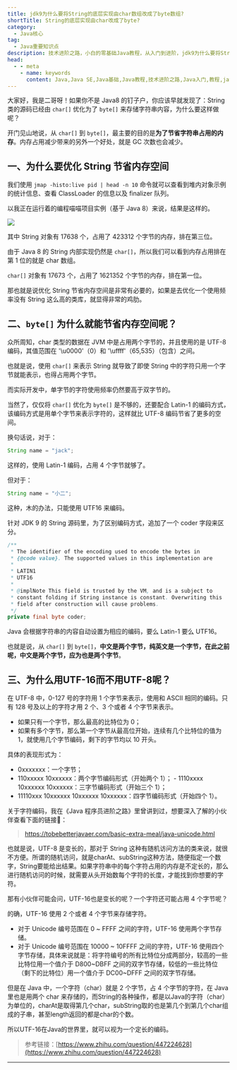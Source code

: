 ```yaml
---
title: jdk9为什么要将String的底层实现由char数组改成了byte数组?
shortTitle: String的底层实现由char改成了byte?
category:
  - Java核心
tag:
  - Java重要知识点
description: 技术进阶之路，小白的零基础Java教程，从入门到进阶，jdk9为什么要将String的底层实现由char数组改成了byte数组?
head:
  - - meta
    - name: keywords
      content: Java,Java SE,Java基础,Java教程,技术进阶之路,Java入门,教程,java,string,char,byte
---
```


大家好，我是二哥呀！如果你不是 Java8 的钉子户，你应该早就发现了：String 类的源码已经由 `char[]` 优化为了 `byte[]` 来存储字符串内容，为什么要这样做呢？

开门见山地说，从 `char[]` 到 `byte[]`，最主要的目的是**为了节省字符串占用的内存**。内存占用减少带来的另外一个好处，就是 GC 次数也会减少。

## 一、为什么要优化 String 节省内存空间

我们使用 `jmap -histo:live pid | head -n 10` 命令就可以查看到堆内对象示例的统计信息、查看 ClassLoader 的信息以及 finalizer 队列。

以我正在运行着的编程喵喵项目实例（基于 Java 8）来说，结果是这样的。

![](http://cdn.tobebetterjavaer.com/tobebetterjavaer/images/basic-extra-meal/jdk9-char-byte-string-d826ce88-bbbe-47a3-a1a9-4dd86dd3632f.png)

其中 String 对象有 17638 个，占用了 423312 个字节的内存，排在第三位。

由于 Java 8 的 String 内部实现仍然是 `char[]`，所以我们可以看到内存占用排在第 1 位的就是 char 数组。

`char[]` 对象有 17673 个，占用了 1621352 个字节的内存，排在第一位。

那也就是说优化 String 节省内存空间是非常有必要的，如果是去优化一个使用频率没有 String 这么高的类库，就显得非常的鸡肋。

## 二、`byte[]` 为什么就能节省内存空间呢？

众所周知，char 类型的数据在 JVM 中是占用两个字节的，并且使用的是 UTF-8 编码，其值范围在 '\u0000'（0）和 '\uffff'（65,535）（包含）之间。



也就是说，使用 `char[]` 来表示 String 就导致了即使 String 中的字符只用一个字节就能表示，也得占用两个字节。

而实际开发中，单字节的字符使用频率仍然要高于双字节的。

当然了，仅仅将 `char[]` 优化为 `byte[]` 是不够的，还要配合 Latin-1 的编码方式，该编码方式是用单个字节来表示字符的，这样就比 UTF-8 编码节省了更多的空间。

换句话说，对于：

```java
String name = "jack";
```

这样的，使用 Latin-1 编码，占用 4 个字节就够了。

但对于：

```java
String name = "小二";
```

这种，木的办法，只能使用 UTF16 来编码。

针对 JDK 9 的 String 源码里，为了区别编码方式，追加了一个 coder 字段来区分。

```java
/**
 * The identifier of the encoding used to encode the bytes in
 * {@code value}. The supported values in this implementation are
 *
 * LATIN1
 * UTF16
 *
 * @implNote This field is trusted by the VM, and is a subject to
 * constant folding if String instance is constant. Overwriting this
 * field after construction will cause problems.
 */
private final byte coder;
```

Java 会根据字符串的内容自动设置为相应的编码，要么 Latin-1 要么 UTF16。

也就是说，从 `char[]` 到 `byte[]`，**中文是两个字节，纯英文是一个字节，在此之前呢，中文是两个字节，应为也是两个字节**。

## 三、为什么用UTF-16而不用UTF-8呢？

在 UTF-8 中，0-127 号的字符用 1 个字节来表示，使用和 ASCII 相同的编码。只有 128 号及以上的字符才用 2 个、3 个或者 4 个字节来表示。

- 如果只有一个字节，那么最高的比特位为 0；
- 如果有多个字节，那么第一个字节从最高位开始，连续有几个比特位的值为 1，就使用几个字节编码，剩下的字节均以 10 开头。

具体的表现形式为：

- 0xxxxxxx：一个字节；
- 110xxxxx 10xxxxxx：两个字节编码形式（开始两个 1）； - 1110xxxx 10xxxxxx 10xxxxxx：三字节编码形式（开始三个 1）； 
- 11110xxx 10xxxxxx 10xxxxxx 10xxxxxx：四字节编码形式（开始四个 1）。

关于字符编码，我在《Java 程序员进阶之路》里曾讲到过，想要深入了解的小伙伴查看下面的链接🔗：

>https://tobebetterjavaer.com/basic-extra-meal/java-unicode.html

也就是说，UTF-8 是变长的，那对于 String 这种有随机访问方法的类来说，就很不方便。所谓的随机访问，就是charAt、subString这种方法，随便指定一个数字，String要能给出结果。如果字符串中的每个字符占用的内存是不定长的，那么进行随机访问的时候，就需要从头开始数每个字符的长度，才能找到你想要的字符。

那有小伙伴可能会问，UTF-16也是变长的呢？一个字符还可能占用 4 个字节呢？

的确，UTF-16 使用 2 个或者 4 个字节来存储字符。

- 对于 Unicode 编号范围在 0 ~ FFFF 之间的字符，UTF-16 使用两个字节存储。
- 对于 Unicode 编号范围在 10000 ~ 10FFFF 之间的字符，UTF-16 使用四个字节存储，具体来说就是：将字符编号的所有比特位分成两部分，较高的一些比特位用一个值介于 D800~DBFF 之间的双字节存储，较低的一些比特位（剩下的比特位）用一个值介于 DC00~DFFF 之间的双字节存储。

但是在 Java 中，一个字符（char）就是 2 个字节，占 4 个字节的字符，在 Java 里也是用两个 char 来存储的，而String的各种操作，都是以Java的字符（char）为单位的，charAt是取得第几个char，subString取的也是第几个到第几个char组成的子串，甚至length返回的都是char的个数。

所以UTF-16在Java的世界里，就可以视为一个定长的编码。

>参考链接：[https://www.zhihu.com/question/447224628](https://www.zhihu.com/question/447224628)

----

  

 

  
